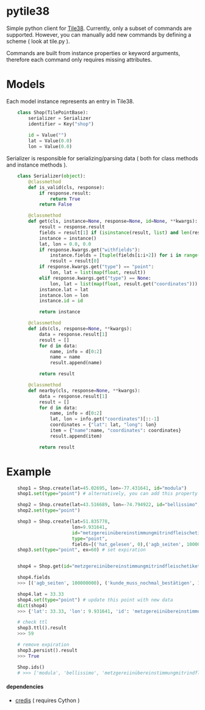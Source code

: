 # pytile38

Simple python client for [Tile38](https://github.com/tidwall/tile38).
Currently, only a subset of commands are supported. However, you can manually add new commands by defining a scheme ( look at tile.py ).

Commands are built from instance properties or keyword arguments, therefore each command only requires missing attributes. 

# Models

Each model instance represents an entry in Tile38.

```python
    class Shop(TilePointBase):
        serializer = Serializer
        identifier = Key("shop")
	
        id = Value("")
        lat = Value(0.0)
        lon = Value(0.0)
```

Serializer is responsible for serializing/parsing data ( both for class methods and instance methods ).

```python
	class Serializer(object):
		@classmethod
		def is_valid(cls, response):
			if response.result:
				return True
			return False

		@classmethod
		def get(cls, instance=None, response=None, id=None, **kwargs):
			result = response.result
			fields = result[1] if (isinstance(result, list) and len(result) > 1) else None
			instance = instance()
			lat, lon = 0.0, 0.0
			if response.kwargs.get("withfields"):
				instance.fields = [tuple(fields[i:i+2]) for i in range(0, len(fields), 2)]
				result = result[0]
			if response.kwargs.get("type") == "point":
				lon, lat = list(map(float, result))			
			elif response.kwargs.get("type") == None:
				lon, lat = list(map(float, result.get("coordinates")))
			instance.lat = lat
			instance.lon = lon
			instance.id = id

			return instance

		@classmethod
		def ids(cls, response=None, **kwargs):
			data = response.result[1]
			result = []
			for d in data:
				name, info = d[0:2]
				name = name
				result.append(name)

			return result

		@classmethod
		def nearby(cls, response=None, **kwargs):
			data = response.result[1]
			result = []
			for d in data:
				name, info = d[0:2]
				lat, lon = info.get("coordinates")[::-1]
				coordinates = {"lat": lat, "long": lon}
				item = {"name":name, "coordinates": coordinates}
				result.append(item)

			return result

```

# Example

```python
    shop1 = Shop.create(lat=45.02695, lon=-77.431641, id="modula")
    shop1.set(type="point") # alternatively, you can add this property to Shop class

    shop2 = Shop.create(lat=43.516689, lon=-74.794922, id="bellissimo", type="point")
    shop2.set(type="point")

    shop3 = Shop.create(lat=51.835778, 
                        lon=9.931641,
                        id="metzgereiinübereinstimmungmitrindfleischetikettierungsüberwachungsaufgabenübertragungsgesetz",
                        type="point",
                        fields=[('hat_gelesen', 0),('agb_seiten', 100000000), ('wird_im_x_tagen_gesendet', 3900), ('oh_neue_agb', 1), ('neu_dazukommende_agb_seiten', 19590713256714671346890), ('kunde_muss_nochmal_bestätigen', 1)])
    shop3.set(type="point", ex=60) # set expiration


    shop4 = Shop.get(id="metzgereiinübereinstimmungmitrindfleischetikettierungsüberwachungsaufgabenübertragungsgesetz", withfields=True) # get point with associated fields

    shop4.fields
    >>> [('agb_seiten', 100000000), ('kunde_muss_nochmal_bestätigen', 1), ('neu_dazukommende_agb_seiten', 19590713256714670000000), ('oh_neue_agb', 1), ('wird_im_x_tagen_gesendet', 3900)]

    shop4.lat = 33.33
    shop4.set(type="point") # update this point with new data
    dict(shop4)
    >>> {'lat': 33.33, 'lon': 9.931641, 'id': 'metzgereiinübereinstimmungmitrindfleischetikettierungsüberwachungsaufgabenübertragungsgesetz'}

    # check ttl
    shop3.ttl().result
    >>> 59

    # remove expiration
    shop3.persist().result 
    >>> True

    Shop.ids()
    # >>> ['modula', 'bellissimo', 'metzgereiinübereinstimmungmitrindfleischetikettierungsüberwachungsaufgabenübertragungsgesetz']    
```

#### dependencies
- [credis](https://github.com/yihuang/credis) ( requires Cython )
